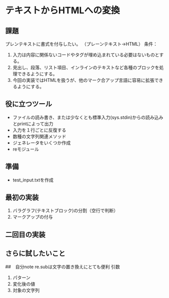# テキストからHTMLへの変換

## 課題
プレンテキストに書式を付与したい。
（プレーンテキスト→HTML）
条件：
1. 入力は内容に関係ないコードやタグが埋め込まれている必要はないものとする。
1. 見出し、段落、リスト項目、インラインのテキストなど各種のブロックを処理できるようにする。
1. 今回の実装ではHTMLを扱うが、他のマーク合アップ言語に容易に拡張できるようにする。

## 役に立つツール
- ファイルの読み書き、または少なくとも標準入力(sys.stdin)からの読み込みとprintによって出力
- 入力を１行ごとに反復する
- 数種の文字列関連メソッド
- ジェネレータをいくつか作成
- reモジュール
## 準備
- test_input.txtを作成

## 最初の実装
1. バラグラフ(テキストブロック)の分割（空行で判断）
1. マークアップの付与
## 二回目の実装

## さらに試したいこと

##　自分note
re.subは文字の置き換えにとても便利
引数
1. パターン
1. 変化後の値
1. 対象の文字列